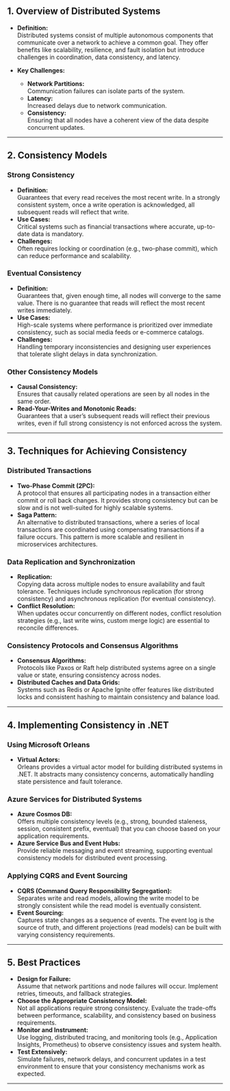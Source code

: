 ## 1. Overview of Distributed Systems

- **Definition:**  
  Distributed systems consist of multiple autonomous components that communicate over a network to achieve a common goal. They offer benefits like scalability, resilience, and fault isolation but introduce challenges in coordination, data consistency, and latency.

- **Key Challenges:**  
  - **Network Partitions:**  
    Communication failures can isolate parts of the system.
  - **Latency:**  
    Increased delays due to network communication.
  - **Consistency:**  
    Ensuring that all nodes have a coherent view of the data despite concurrent updates.

---

## 2. Consistency Models

### Strong Consistency
- **Definition:**  
  Guarantees that every read receives the most recent write. In a strongly consistent system, once a write operation is acknowledged, all subsequent reads will reflect that write.
- **Use Cases:**  
  Critical systems such as financial transactions where accurate, up-to-date data is mandatory.
- **Challenges:**  
  Often requires locking or coordination (e.g., two-phase commit), which can reduce performance and scalability.

### Eventual Consistency
- **Definition:**  
  Guarantees that, given enough time, all nodes will converge to the same value. There is no guarantee that reads will reflect the most recent writes immediately.
- **Use Cases:**  
  High-scale systems where performance is prioritized over immediate consistency, such as social media feeds or e-commerce catalogs.
- **Challenges:**  
  Handling temporary inconsistencies and designing user experiences that tolerate slight delays in data synchronization.

### Other Consistency Models
- **Causal Consistency:**  
  Ensures that causally related operations are seen by all nodes in the same order.
- **Read-Your-Writes and Monotonic Reads:**  
  Guarantees that a user’s subsequent reads will reflect their previous writes, even if full strong consistency is not enforced across the system.

---

## 3. Techniques for Achieving Consistency

### Distributed Transactions
- **Two-Phase Commit (2PC):**  
  A protocol that ensures all participating nodes in a transaction either commit or roll back changes. It provides strong consistency but can be slow and is not well-suited for highly scalable systems.
- **Saga Pattern:**  
  An alternative to distributed transactions, where a series of local transactions are coordinated using compensating transactions if a failure occurs. This pattern is more scalable and resilient in microservices architectures.

### Data Replication and Synchronization
- **Replication:**  
  Copying data across multiple nodes to ensure availability and fault tolerance. Techniques include synchronous replication (for strong consistency) and asynchronous replication (for eventual consistency).
- **Conflict Resolution:**  
  When updates occur concurrently on different nodes, conflict resolution strategies (e.g., last write wins, custom merge logic) are essential to reconcile differences.

### Consistency Protocols and Consensus Algorithms
- **Consensus Algorithms:**  
  Protocols like Paxos or Raft help distributed systems agree on a single value or state, ensuring consistency across nodes.
- **Distributed Caches and Data Grids:**  
  Systems such as Redis or Apache Ignite offer features like distributed locks and consistent hashing to maintain consistency and balance load.

---

## 4. Implementing Consistency in .NET

### Using Microsoft Orleans
- **Virtual Actors:**  
  Orleans provides a virtual actor model for building distributed systems in .NET. It abstracts many consistency concerns, automatically handling state persistence and fault tolerance.
  
### Azure Services for Distributed Systems
- **Azure Cosmos DB:**  
  Offers multiple consistency levels (e.g., strong, bounded staleness, session, consistent prefix, eventual) that you can choose based on your application requirements.
- **Azure Service Bus and Event Hubs:**  
  Provide reliable messaging and event streaming, supporting eventual consistency models for distributed event processing.

### Applying CQRS and Event Sourcing
- **CQRS (Command Query Responsibility Segregation):**  
  Separates write and read models, allowing the write model to be strongly consistent while the read model is eventually consistent.
- **Event Sourcing:**  
  Captures state changes as a sequence of events. The event log is the source of truth, and different projections (read models) can be built with varying consistency requirements.

---

## 5. Best Practices

- **Design for Failure:**  
  Assume that network partitions and node failures will occur. Implement retries, timeouts, and fallback strategies.
- **Choose the Appropriate Consistency Model:**  
  Not all applications require strong consistency. Evaluate the trade-offs between performance, scalability, and consistency based on business requirements.
- **Monitor and Instrument:**  
  Use logging, distributed tracing, and monitoring tools (e.g., Application Insights, Prometheus) to observe consistency issues and system health.
- **Test Extensively:**  
  Simulate failures, network delays, and concurrent updates in a test environment to ensure that your consistency mechanisms work as expected.

---